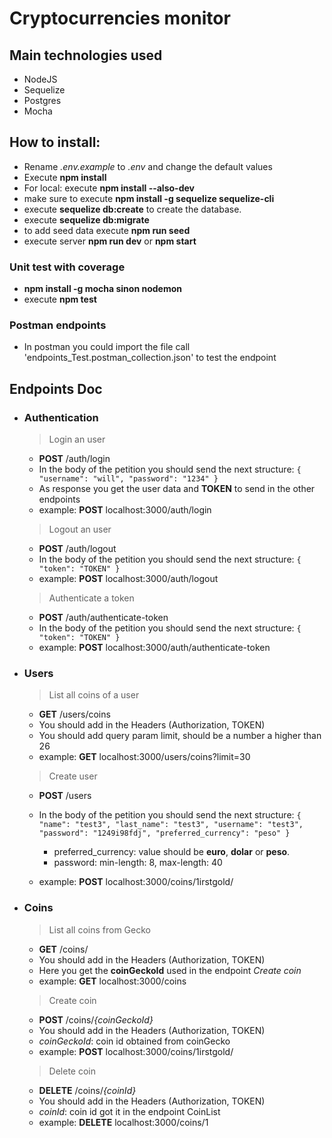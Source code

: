 # Cryptocurrencies monitor

## Main technologies used
- NodeJS
- Sequelize
- Postgres
- Mocha

## How to install:
- Rename *.env.example* to *.env* and change the default values
- Execute __npm install__
- For local: execute __npm install --also-dev__
- make sure to execute __npm install -g sequelize sequelize-cli__
- execute __sequelize db:create__ to create the database.
- execute __sequelize db:migrate__
- to add seed data execute __npm run seed__ 
- execute server __npm run dev__ or __npm start__

### Unit test with coverage
- __npm install -g mocha sinon nodemon__
- execute __npm test__
### Postman endpoints
- In postman you could import the file call 'endpoints_Test.postman_collection.json' to test the endpoint

## Endpoints Doc
- ### Authentication
  > Login an user
  - __POST__ /auth/login
  - In the body of the petition you should send the next structure:
  `
  {
    "username": "will",
    "password": "1234"
  }
  `
  - As response you get the user data and __TOKEN__ to send in the other endpoints
  - example: __POST__ localhost:3000/auth/login

  > Logout an user
  - __POST__ /auth/logout
  - In the body of the petition you should send the next structure:
  `
  {
    "token": "TOKEN"
  }
  `
  - example: __POST__ localhost:3000/auth/logout

  > Authenticate a token
  - __POST__ /auth/authenticate-token
  - In the body of the petition you should send the next structure:
  `
  {
    "token": "TOKEN"
  }
  `
  - example: __POST__ localhost:3000/auth/authenticate-token

- ### Users
  > List all coins of a user
  - __GET__ /users/coins
  - You should add in the Headers (Authorization, TOKEN)
  - You should add query param limit, should be a number a higher than 26
  - example: __GET__ localhost:3000/users/coins?limit=30

  > Create user
  - __POST__ /users
  - In the body of the petition you should send the next structure:
  `
  {
    "name": "test3",
    "last_name": "test3",
    "username": "test3",
    "password": "1249i98fdj",
    "preferred_currency": "peso"
  }
  `
    - preferred_currency: value should be __euro__, __dolar__ or __peso__.
    - password: min-length: 8, max-length: 40

  - example: __POST__ localhost:3000/coins/1irstgold/

- ### Coins
  > List all coins from Gecko 
  - __GET__ /coins/
  - You should add in the Headers (Authorization, TOKEN)
  - Here you get the __coinGeckoId__ used in the endpoint *Create coin*
  - example: __GET__ localhost:3000/coins

  > Create coin
  - __POST__ /coins/*{coinGeckoId}*
  - You should add in the Headers (Authorization, TOKEN)
  - *coinGeckoId*: coin id obtained from coinGecko
  - example: __POST__ localhost:3000/coins/1irstgold/

  > Delete coin
  - __DELETE__ /coins/*{coinId}*
  - You should add in the Headers (Authorization, TOKEN)
  - *coinId*: coin id got it in the endpoint CoinList
  - example: __DELETE__ localhost:3000/coins/1
